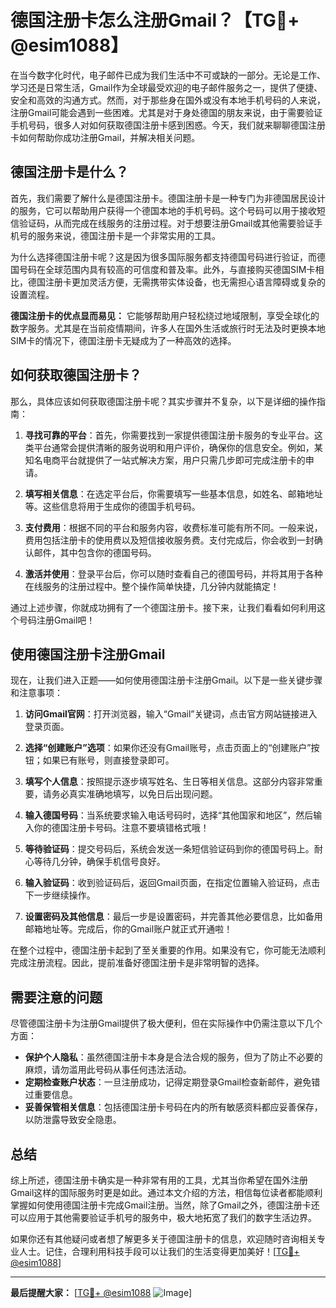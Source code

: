 # 德国注册卡怎么注册Gmail？【TG💪+ @esim1088】

在当今数字化时代，电子邮件已成为我们生活中不可或缺的一部分。无论是工作、学习还是日常生活，Gmail作为全球最受欢迎的电子邮件服务之一，提供了便捷、安全和高效的沟通方式。然而，对于那些身在国外或没有本地手机号码的人来说，注册Gmail可能会遇到一些困难。尤其是对于身处德国的朋友来说，由于需要验证手机号码，很多人对如何获取德国注册卡感到困惑。今天，我们就来聊聊德国注册卡如何帮助你成功注册Gmail，并解决相关问题。

## 德国注册卡是什么？

首先，我们需要了解什么是德国注册卡。德国注册卡是一种专门为非德国居民设计的服务，它可以帮助用户获得一个德国本地的手机号码。这个号码可以用于接收短信验证码，从而完成在线服务的注册过程。对于想要注册Gmail或其他需要验证手机号的服务来说，德国注册卡是一个非常实用的工具。

为什么选择德国注册卡呢？这是因为很多国际服务都支持德国号码进行验证，而德国号码在全球范围内具有较高的可信度和普及率。此外，与直接购买德国SIM卡相比，德国注册卡更加灵活方便，无需携带实体设备，也无需担心语言障碍或复杂的设置流程。

**德国注册卡的优点显而易见：** 它能够帮助用户轻松绕过地域限制，享受全球化的数字服务。尤其是在当前疫情期间，许多人在国外生活或旅行时无法及时更换本地SIM卡的情况下，德国注册卡无疑成为了一种高效的选择。

## 如何获取德国注册卡？

那么，具体应该如何获取德国注册卡呢？其实步骤并不复杂，以下是详细的操作指南：

1. **寻找可靠的平台**：首先，你需要找到一家提供德国注册卡服务的专业平台。这类平台通常会提供清晰的服务说明和用户评价，确保你的信息安全。例如，某知名电商平台就提供了一站式解决方案，用户只需几步即可完成注册卡的申请。

2. **填写相关信息**：在选定平台后，你需要填写一些基本信息，如姓名、邮箱地址等。这些信息将用于生成你的德国手机号码。

3. **支付费用**：根据不同的平台和服务内容，收费标准可能有所不同。一般来说，费用包括注册卡的使用费以及短信接收服务费。支付完成后，你会收到一封确认邮件，其中包含你的德国号码。

4. **激活并使用**：登录平台后，你可以随时查看自己的德国号码，并将其用于各种在线服务的注册过程中。整个操作简单快捷，几分钟内就能搞定！

通过上述步骤，你就成功拥有了一个德国注册卡。接下来，让我们看看如何利用这个号码注册Gmail吧！

## 使用德国注册卡注册Gmail

现在，让我们进入正题——如何使用德国注册卡注册Gmail。以下是一些关键步骤和注意事项：

1. **访问Gmail官网**：打开浏览器，输入“Gmail”关键词，点击官方网站链接进入登录页面。

2. **选择“创建账户”选项**：如果你还没有Gmail账号，点击页面上的“创建账户”按钮；如果已有账号，则直接登录即可。

3. **填写个人信息**：按照提示逐步填写姓名、生日等相关信息。这部分内容非常重要，请务必真实准确地填写，以免日后出现问题。

4. **输入德国号码**：当系统要求输入电话号码时，选择“其他国家和地区”，然后输入你的德国注册卡号码。注意不要填错格式哦！

5. **等待验证码**：提交号码后，系统会发送一条短信验证码到你的德国号码上。耐心等待几分钟，确保手机信号良好。

6. **输入验证码**：收到验证码后，返回Gmail页面，在指定位置输入验证码，点击下一步继续操作。

7. **设置密码及其他信息**：最后一步是设置密码，并完善其他必要信息，比如备用邮箱地址等。完成后，你的Gmail账户就正式开通啦！

在整个过程中，德国注册卡起到了至关重要的作用。如果没有它，你可能无法顺利完成注册流程。因此，提前准备好德国注册卡是非常明智的选择。

## 需要注意的问题

尽管德国注册卡为注册Gmail提供了极大便利，但在实际操作中仍需注意以下几个方面：

- **保护个人隐私**：虽然德国注册卡本身是合法合规的服务，但为了防止不必要的麻烦，请勿滥用此号码从事任何违法活动。
- **定期检查账户状态**：一旦注册成功，记得定期登录Gmail检查新邮件，避免错过重要信息。
- **妥善保管相关信息**：包括德国注册卡号码在内的所有敏感资料都应妥善保存，以防泄露导致安全隐患。

## 总结

综上所述，德国注册卡确实是一种非常有用的工具，尤其当你希望在国外注册Gmail这样的国际服务时更是如此。通过本文介绍的方法，相信每位读者都能顺利掌握如何使用德国注册卡完成Gmail注册。当然，除了Gmail之外，德国注册卡还可以应用于其他需要验证手机号的服务中，极大地拓宽了我们的数字生活边界。

如果你还有其他疑问或者想了解更多关于德国注册卡的信息，欢迎随时咨询相关专业人士。记住，合理利用科技手段可以让我们的生活变得更加美好！[[TG💪+ @esim1088](https://t.me/s/esim1088)]

---

**最后提醒大家：** [[TG💪+ @esim1088](https://t.me/s/esim1088) ![Image](https://i.postimg.cc/4NQfJmqS/Snipaste-2025-05-13-00-14-12.png)]